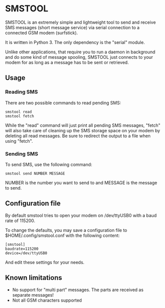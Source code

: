 SMSTOOL
=======

SMSTOOL is an extremely simple and lightweight tool to send and receive SMS messages (short message service) via serial connection to a connected GSM modem (surfstick).

It is written in Python 3. The only dependency is the "serial" module.

Unlike other applications, that require you to run a daemon in background and do some kind of message spooling, SMSTOOL just connects to your modem for as long as a message has to be sent or retrieved.

Usage
-----

### Reading SMS

There are two possible commands to read pending SMS:

    smstool read
    smstool fetch

While the "read" command will just print all pending SMS messages, "fetch" will also take care of cleaning up the SMS storage space on your modem by deleting all read messages. Be sure to redirect the output to a file when using "fetch".

### Sending SMS

To send SMS, use the following command:

    smstool send NUMBER MESSAGE

NUMBER is the number you want to send to and MESSAGE is the message to send.

Configuration file
------------------

By default smstool tries to open your modem on /dev/ttyUSB0 with a baud rate of 115200.

To change the defaults, you may save a configuration file to $HOME/.config/smstool.conf with the following content:

    [smstool]
    baudrate=115200
    device=/dev/ttyUSB0

And edit these settings for your needs.

Known limitations
-----------------

* No support for "multi part" messages. The parts are received as separate messages!
* Not all GSM characters supported
